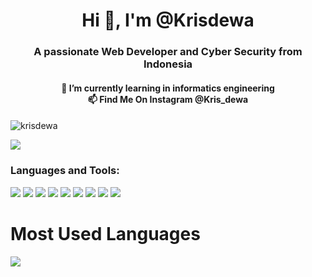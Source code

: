 <h1 align="center">Hi 👋, I'm @Krisdewa</h1>
<h3 align="center">A passionate Web Developer and Cyber Security from Indonesia</h3>
<h4 align="center">🌱 I’m currently learning in informatics engineering <br> 📫 Find Me On Instagram @Kris_dewa</h3>
<h4 align="center"></h3>

<p align="left"> <img src="https://komarev.com/ghpvc/?username=krisdewa&label=Profile%20views&color=0e75b6&style=flat" alt="krisdewa" /> </p>
<a href="#"><img src="https://img.shields.io/badge/YouTube-FF0000?style=for-the-badge&logo=youtube&logoColor=white"></a>


<h3 align="left">Languages and Tools:</h3>

<a href="#"><img src="https://img.shields.io/badge/HTML5-E34F26?style=for-the-badge&logo=html5&logoColor=white"></a>
<a href="#"><img src="https://img.shields.io/badge/CSS3-1572B6?style=for-the-badge&logo=css3&logoColor=white"></a>
<a href="#"><img src="https://img.shields.io/badge/PHP-777BB4?style=for-the-badge&logo=php&logoColor=white"></a>
<a href="#"><img src="https://img.shields.io/badge/MySQL-00000F?style=for-the-badge&logo=mysql&logoColor=white"></a>
<a href="#"><img src="https://img.shields.io/badge/Bootstrap-563D7C?style=for-the-badge&logo=bootstrap&logoColor=white"></a>
<a href="#"><img src=" https://img.shields.io/badge/Python-3776AB?style=for-the-badge&logo=python&logoColor=white"></a>
<a href="#"><img src="https://img.shields.io/badge/Java-ED8B00?style=for-the-badge&logo=java&logoColor=white"></a>
<a href="#"><img src="https://img.shields.io/badge/C%2B%2B-00599C?style=for-the-badge&logo=c%2B%2B&logoColor=white"></a>
<a href="#"><img src="https://img.shields.io/badge/MySQL-00000F?style=for-the-badge&logo=mysql&logoColor=white"></a>
<!-- <a href="#"><img src=" "></a>
<a href="#"><img src=" "></a>
<a href="#"><img src=" "></a>
<a href="#"><img src=" "></a>
<a href="#"><img src=" "></a>
<a href="#"><img src=" "></a>
<a href="#"><img src=" "></a>
<a href="#"><img src=" "></a>
<a href="#"><img src=" "></a> -->


# Most Used Languages
<a href="#"><img src="https://github-readme-stats.vercel.app/api/top-langs/?username=krisdewa&theme=blue-green"></a>

